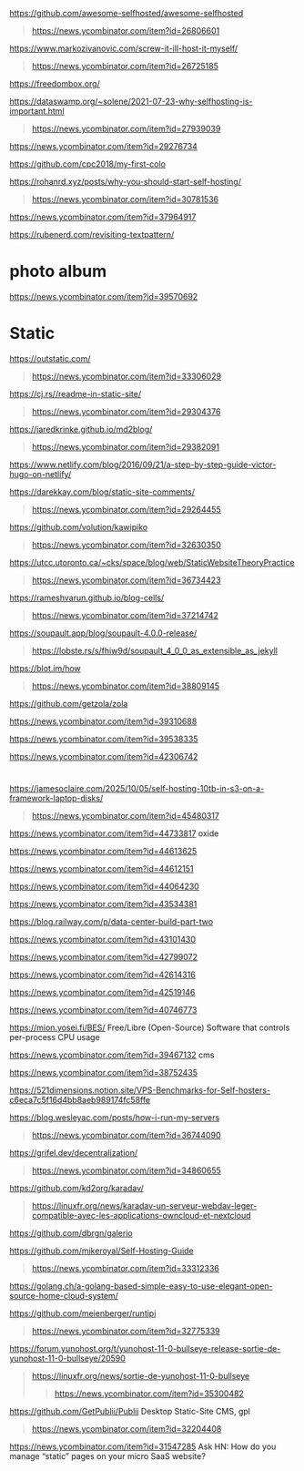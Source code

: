 https://github.com/awesome-selfhosted/awesome-selfhosted
> https://news.ycombinator.com/item?id=26806601

https://www.markozivanovic.com/screw-it-ill-host-it-myself/
> https://news.ycombinator.com/item?id=26725185

https://freedombox.org/

https://dataswamp.org/~solene/2021-07-23-why-selfhosting-is-important.html
> https://news.ycombinator.com/item?id=27939039

https://news.ycombinator.com/item?id=29276734

https://github.com/cpc2018/my-first-colo

https://rohanrd.xyz/posts/why-you-should-start-self-hosting/
> https://news.ycombinator.com/item?id=30781536

https://news.ycombinator.com/item?id=37964917

https://rubenerd.com/revisiting-textpattern/

# photo album
https://news.ycombinator.com/item?id=39570692

# Static
https://outstatic.com/
> https://news.ycombinator.com/item?id=33306029

https://cj.rs//readme-in-static-site/
> https://news.ycombinator.com/item?id=29304376

https://jaredkrinke.github.io/md2blog/
> https://news.ycombinator.com/item?id=29382091

https://www.netlify.com/blog/2016/09/21/a-step-by-step-guide-victor-hugo-on-netlify/

https://darekkay.com/blog/static-site-comments/
> https://news.ycombinator.com/item?id=29264455

https://github.com/volution/kawipiko
> https://news.ycombinator.com/item?id=32630350

https://utcc.utoronto.ca/~cks/space/blog/web/StaticWebsiteTheoryPractice
> https://news.ycombinator.com/item?id=36734423

https://rameshvarun.github.io/blog-cells/
> https://news.ycombinator.com/item?id=37214742

https://soupault.app/blog/soupault-4.0.0-release/
> https://lobste.rs/s/fhiw9d/soupault_4_0_0_as_extensible_as_jekyll

https://blot.im/how
> https://news.ycombinator.com/item?id=38809145

https://github.com/getzola/zola

https://news.ycombinator.com/item?id=39310688

https://news.ycombinator.com/item?id=39538335

https://news.ycombinator.com/item?id=42306742

#
https://jamesoclaire.com/2025/10/05/self-hosting-10tb-in-s3-on-a-framework-laptop-disks/
> https://news.ycombinator.com/item?id=45480317

https://news.ycombinator.com/item?id=44733817 oxide

https://news.ycombinator.com/item?id=44613625

https://news.ycombinator.com/item?id=44612151

https://news.ycombinator.com/item?id=44064230

https://news.ycombinator.com/item?id=43534381

https://blog.railway.com/p/data-center-build-part-two

https://news.ycombinator.com/item?id=43101430

https://news.ycombinator.com/item?id=42799072

https://news.ycombinator.com/item?id=42614316

https://news.ycombinator.com/item?id=42519146

https://news.ycombinator.com/item?id=40746773

https://mion.yosei.fi/BES/ Free/Libre (Open-Source) Software that controls per-process CPU usage

https://news.ycombinator.com/item?id=39467132 cms

https://news.ycombinator.com/item?id=38752435

https://521dimensions.notion.site/VPS-Benchmarks-for-Self-hosters-c6eca7c5f16d4bb8aeb989174fc58ffe

https://blog.wesleyac.com/posts/how-i-run-my-servers
> https://news.ycombinator.com/item?id=36744090

https://grifel.dev/decentralization/
> https://news.ycombinator.com/item?id=34860655

https://github.com/kd2org/karadav/
> https://linuxfr.org/news/karadav-un-serveur-webdav-leger-compatible-avec-les-applications-owncloud-et-nextcloud

https://github.com/dbrgn/galerio

https://github.com/mikeroyal/Self-Hosting-Guide
> https://news.ycombinator.com/item?id=33312336

https://golang.ch/a-golang-based-simple-easy-to-use-elegant-open-source-home-cloud-system/

https://github.com/meienberger/runtipi
> https://news.ycombinator.com/item?id=32775339

https://forum.yunohost.org/t/yunohost-11-0-bullseye-release-sortie-de-yunohost-11-0-bullseye/20590
> https://linuxfr.org/news/sortie-de-yunohost-11-0-bullseye
> > https://news.ycombinator.com/item?id=35300482

https://github.com/GetPublii/Publii Desktop Static-Site CMS, gpl
> https://news.ycombinator.com/item?id=32204408

https://news.ycombinator.com/item?id=31547285 Ask HN: How do you manage “static” pages on your micro SaaS website?